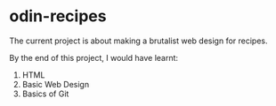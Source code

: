 # odin-recipes

The current project is about making a brutalist web design for recipes. 

By the end of this project, I would have learnt:
1. HTML            
2. Basic Web Design
3. Basics of Git      
